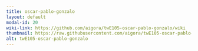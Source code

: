 ```yaml
---
title: oscar-pablo-gonzalo
layout: default
modal-id: 20
wiki-link: https://github.com/aigora/twE105-oscar-pablo-gonzalo/wiki
thumbnail: https://raw.githubusercontent.com/aigora/twE105-oscar-pablo-gonzalo/master/logo.png
alt: twE105-oscar-pablo-gonzalo
---
```

